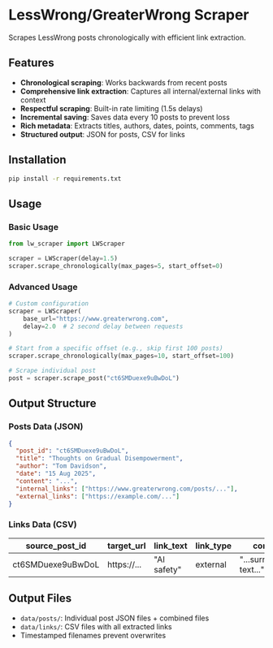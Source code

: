 # LessWrong/GreaterWrong Scraper

Scrapes LessWrong posts chronologically with efficient link extraction.

## Features

- **Chronological scraping**: Works backwards from recent posts
- **Comprehensive link extraction**: Captures all internal/external links with context
- **Respectful scraping**: Built-in rate limiting (1.5s delays)
- **Incremental saving**: Saves data every 10 posts to prevent loss
- **Rich metadata**: Extracts titles, authors, dates, points, comments, tags
- **Structured output**: JSON for posts, CSV for links

## Installation

```bash
pip install -r requirements.txt
```

## Usage

### Basic Usage
```python
from lw_scraper import LWScraper

scraper = LWScraper(delay=1.5)
scraper.scrape_chronologically(max_pages=5, start_offset=0)
```

### Advanced Usage
```python
# Custom configuration
scraper = LWScraper(
    base_url="https://www.greaterwrong.com",
    delay=2.0  # 2 second delay between requests
)

# Start from a specific offset (e.g., skip first 100 posts)
scraper.scrape_chronologically(max_pages=10, start_offset=100)

# Scrape individual post
post = scraper.scrape_post("ct6SMDuexe9uBwDoL")
```

## Output Structure

### Posts Data (JSON)
```json
{
  "post_id": "ct6SMDuexe9uBwDoL",
  "title": "Thoughts on Gradual Disempowerment",
  "author": "Tom Davidson",
  "date": "15 Aug 2025",
  "content": "...",
  "internal_links": ["https://www.greaterwrong.com/posts/..."],
  "external_links": ["https://example.com/..."]
}
```

### Links Data (CSV)
| source_post_id | target_url | link_text | link_type | context |
|----------------|------------|-----------|-----------|---------|
| ct6SMDuexe9uBwDoL | https://... | "AI safety" | external | "...surrounding text..." |

## Output Files

- `data/posts/`: Individual post JSON files + combined files
- `data/links/`: CSV files with all extracted links
- Timestamped filenames prevent overwrites